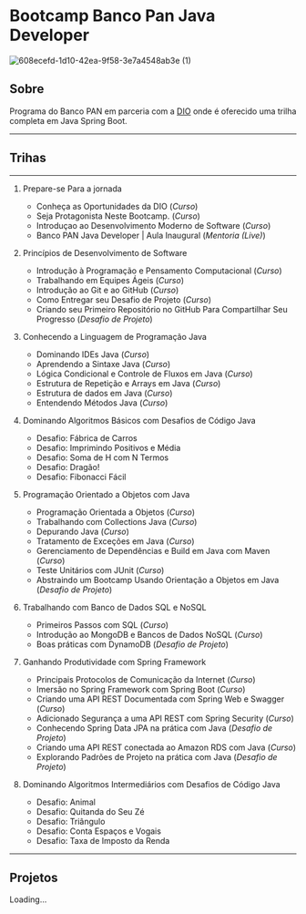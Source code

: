 # Bootcamp Banco Pan Java Developer

![608ecefd-1d10-42ea-9f58-3e7a4548ab3e (1)](https://user-images.githubusercontent.com/31082603/219215457-7fc0ff92-c117-4357-9cc0-efe5be8f29d7.png)

## Sobre

Programa do Banco PAN em parceria com a [DIO](https://www.dio.me/) onde é oferecido uma trilha completa em Java Spring Boot.

- - -

## Trihas

- - -

 1. Prepare-se Para a jornada
      - Conheça as Oportunidades da DIO (*Curso*)
      - Seja Protagonista Neste Bootcamp. (*Curso*)
      - Introduçao ao Desenvolvimento Moderno de Software (*Curso*)
      - Banco PAN Java Developer | Aula Inaugural (*Mentoria (Live)*) 

  2.  Princípios de Desenvolvimento de Software
      - Introdução à Programação e Pensamento Computacional (*Curso*)
      - Trabalhando em Equipes Ágeis (*Curso*)
      - Introdução ao Git e ao GitHub (*Curso*)
      - Como Entregar seu Desafio de Projeto (*Curso*)
      - Criando seu Primeiro Repositório no GitHub Para Compartilhar Seu Progresso (*Desafio de Projeto*)

  3. Conhecendo a Linguagem de Programação Java
     - Dominando IDEs Java (*Curso*)
     - Aprendendo a Sintaxe Java (*Curso*)
     - Lógica Condicional e Controle de Fluxos em Java (*Curso*)
     - Estrutura de Repetição e Arrays em Java (*Curso*)
     - Estrutura de dados em Java (*Curso*)
     - Entendendo Métodos Java (*Curso*)

 4. Dominando Algoritmos Básicos com Desafios de Código Java
     - Desafio: Fábrica de Carros
     - Desafio: Imprimindo Positivos e Média
     - Desafio: Soma de H com N Termos
     - Desafio: Dragão!
     - Desafio: Fibonacci Fácil

 5. Programação Orientado a Objetos com Java
     - Programação Orientada a Objetos (*Curso*)
     - Trabalhando com Collections Java (*Curso*)
     - Depurando Java (*Curso*)
     - Tratamento de Exceções em Java (*Curso*)
     - Gerenciamento de Dependências e Build em Java com Maven (*Curso*)
     - Teste Unitários com JUnit (*Curso*)
     - Abstraindo um Bootcamp Usando Orientação a Objetos em Java (*Desafio de Projeto*)

  6. Trabalhando com Banco de Dados SQL e NoSQL
     - Primeiros Passos com SQL (*Curso*)
     - Introdução ao MongoDB e Bancos de Dados NoSQL (*Curso*)
     - Boas práticas com DynamoDB (*Desafio de Projeto*)

  7. Ganhando Produtividade com Spring Framework  
     - Principais Protocolos de Comunicação da Internet (*Curso*)  
     - Imersão no Spring Framework com Spring Boot (*Curso*)
     - Criando uma API REST Documentada com Spring Web e Swagger (*Curso*)
     - Adicionado Segurança a uma API REST com Spring Security (*Curso*)
     - Conhecendo Spring Data JPA na prática com Java (*Desafio de Projeto*)  
     - Criando uma API REST conectada ao Amazon RDS com Java (*Curso*)
     - Explorando Padrões de Projeto na prática com Java (*Desafio de Projeto*)
    
  8. Dominando Algoritmos Intermediários com Desafios de Código Java
     - Desafio: Animal
     - Desafio: Quitanda do Seu Zé
     - Desafio: Triângulo
     - Desafio: Conta Espaços e Vogais
     - Desafio: Taxa de Imposto da Renda
- - - 
## Projetos

Loading...
